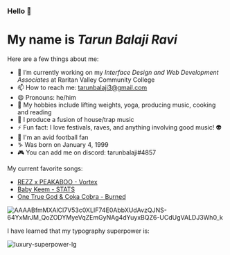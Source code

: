 ### Hello 👋
# My name is *Tarun Balaji Ravi*

Here are a few things about me:

- 🔭 I’m currently working on my *Interface Design and Web Development Associates* at Raritan Valley Community College 
- 📫 How to reach me: tarunbalaji3@gmail.com
- 😄 Pronouns: he/him
- 🌱 My hobbies include lifting weights, yoga, producing music, cooking and reading
- 🕺 I produce a fusion of house/trap music 
- ⚡ Fun fact: I love festivals, raves, and anything involving good music! :alien:
- 🏈 I'm an avid football fan
- ♑ Was born on January 4, 1999
- 🎮 You can add me on discord: tarunbalaji#4857

My current favorite songs:

* [REZZ x PEAKABOO - Vortex](https://www.youtube.com/watch?v=5Cav_KkuP4k)
* [Baby Keem - STATS](https://www.youtube.com/watch?v=mavwHsZ2WeU)
* [One True God & Coka Cobra - Burned](https://www.youtube.com/watch?v=F58DzENAWyA)


![AAAABfmMXAlCl7V53c0XLIF74E0AbbXUdAvzQJNS-64YxMrJM_QoZODYMyeVqZEmGyNAg4dYuyxBQZ6-UCdUgVALDJ3Wh0_k](https://user-images.githubusercontent.com/89943662/131752859-95e936d5-d499-4fd6-a912-061e57aa5d2a.jpg)


I have learned that my typography superpower is:

![luxury-superpower-lg](https://user-images.githubusercontent.com/89943662/191590171-cc634303-8944-4eb6-a579-3bd40f91831a.png)
